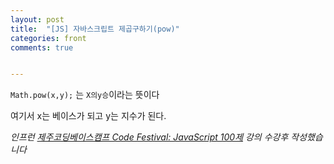 ```yaml
---
layout: post
title:  "[JS] 자바스크립트 제곱구하기(pow)"
categories: front
comments: true


---
```






`Math.pow(x,y);` 는 `X의y승`이라는 뜻이다

여기서 x는 베이스가 되고 y는 지수가 된다.





*인프런 [제주코딩베이스캠프 Code Festival: JavaScript 100제]([https://www.inflearn.com/course/%EC%A0%9C%EC%A3%BC%EC%BD%94%EB%94%A9-%EC%9E%90%EB%B0%94%EC%8A%A4%ED%81%AC%EB%A6%BD%ED%8A%B8-100%EC%A0%9C/dashboard](https://www.inflearn.com/course/제주코딩-자바스크립트-100제/dashboard)) 강의 수강후 작성했습니다*

